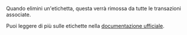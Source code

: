 Quando elimini un'etichetta, questa verrà rimossa da tutte le transazioni associate.

Puoi leggere di più sulle etichette nella [documentazione ufficiale](https://docs.firefly-iii.org/concepts/tags).